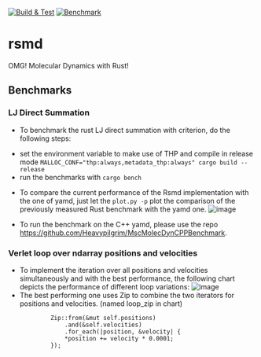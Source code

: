[![Build & Test](https://github.com/Heavypilgrim/MscMolecDynRustProject/actions/workflows/build_and_test.yml/badge.svg)](https://github.com/Heavypilgrim/MscMolecDynRustProject/actions/workflows/build_and_test.yml) [![Benchmark](https://github.com/Heavypilgrim/MscMolecDynRustProject/actions/workflows/benchmark.yml/badge.svg)](https://github.com/Heavypilgrim/MscMolecDynRustProject/actions/workflows/benchmark.yml)
# rsmd
OMG! Molecular Dynamics with Rust!

## Benchmarks
### LJ Direct Summation
- To benchmark the rust LJ direct summation with criterion, do the following steps:
* set the environment variable to make use of THP and compile in release mode `MALLOC_CONF="thp:always,metadata_thp:always" cargo build --release`
* run the benchmarks with `cargo bench`
- To compare the current performance of the Rsmd implementation with the one of yamd, just let the `plot.py -p` plot the comparison of the previously measured Rust benchmark with the yamd one.
![image](https://github.com/Heavypilgrim/MscMolecDynRustProject/blob/main/docs/LJ_Direct_Summation_Benchmark_Rust_Vs_C++.png?raw=true)

- To run the benchmark on the C++ yamd, please use the repo https://github.com/Heavypilgrim/MscMolecDynCPPBenchmark.

### Verlet loop over ndarray positions and velocities
- To implement the iteration over all positions and velocities simultaneously and with the best performance, the following chart depicts the performance of different loop variations:
![image](https://github.com/Heavypilgrim/MscMolecDynRustProject/blob/main/docs/ndarray_iteration_verlet_loop/report/lines.svg?raw=true)
- The best performing one uses Zip to combine the two iterators for positions and velocities. (named loop_zip in chart)
```
            Zip::from(&mut self.positions)
                .and(&self.velocities)
                .for_each(|position, &velocity| {
                *position += velocity * 0.0001;
            });
```
